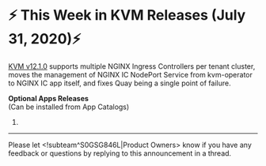 # :zap: This Week in KVM Releases (July 31, 2020):zap:

[KVM v12.1.0](https://github.com/giantswarm/releases/blob/master/kvm/v12.1.0) supports multiple NGINX Ingress Controllers per tenant cluster, moves the management of NGINX IC NodePort Service from kvm-operator to NGINX IC app itself, and fixes Quay being a single point of failure.

**Optional Apps Releases**  
(Can be installed from App Catalogs)

1. 

---
Please let <!subteam^S0GSG846L|Product Owners> know if you have any feedback or questions by replying to this announcement in a thread.
